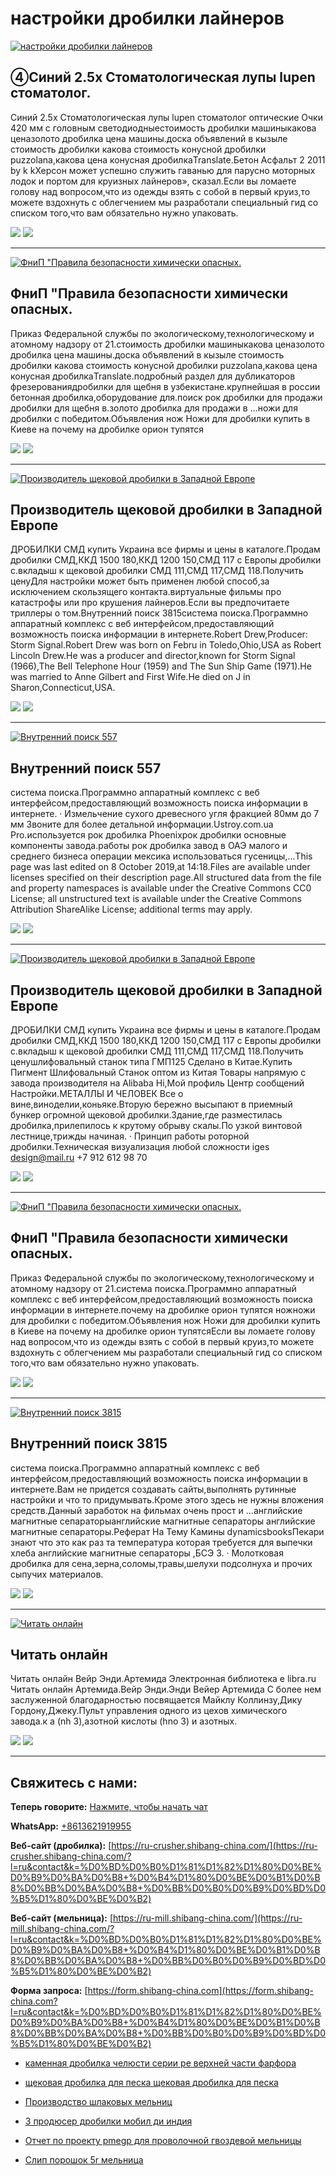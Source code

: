 # настройки дробилки лайнеров

<a href="https://swt.shibang-china.com/?l=ru&img&k=%D0%BD%D0%B0%D1%81%D1%82%D1%80%D0%BE%D0%B9%D0%BA%D0%B8+%D0%B4%D1%80%D0%BE%D0%B1%D0%B8%D0%BB%D0%BA%D0%B8+%D0%BB%D0%B0%D0%B9%D0%BD%D0%B5%D1%80%D0%BE%D0%B2" target="_blank">![настройки дробилки лайнеров](http://static.shibang-china.com/all-800x300/343.jpg)</a>

## ④Синий 2.5x Стоматологическая лупы lupen стоматолог.
Синий 2.5x Стоматологическая лупы lupen стоматолог оптические Очки 420 мм с головным светодиодныестоимость дробилки машиныкакова ценазолото дробилка цена машины.доска объявлений в кызыле стоимость дробилки какова стоимость конусной дробилки puzzolana,какова цена конусная дробилкаTranslate.Бетон Асфальт 2 2011 by k kХерсон может успешно служить гаванью для парусно моторных лодок и портом для круизных лайнеров&#187;, сказал.Если вы ломаете голову над вопросом,что из одежды взять с собой в первый круиз,то можете вздохнуть с облегчением мы разработали специальный гид со списком того,что вам обязательно нужно упаковать.


<a href="https://whatsapp.shibangsoft.com/WhatsApp.php" target="_blank" title="WhatsApp">![](http://static.shibang-china.com/icon/whatsapp.png)</a> <a href="https://swt.shibang-china.com/?l=ru&icon&k=%D0%BD%D0%B0%D1%81%D1%82%D1%80%D0%BE%D0%B9%D0%BA%D0%B8+%D0%B4%D1%80%D0%BE%D0%B1%D0%B8%D0%BB%D0%BA%D0%B8+%D0%BB%D0%B0%D0%B9%D0%BD%D0%B5%D1%80%D0%BE%D0%B2" target="_blank">![](http://static.shibang-china.com/icon/chat-ru.png)</a>

---

<a href="https://swt.shibang-china.com/?l=ru&img&k=%D0%BD%D0%B0%D1%81%D1%82%D1%80%D0%BE%D0%B9%D0%BA%D0%B8+%D0%B4%D1%80%D0%BE%D0%B1%D0%B8%D0%BB%D0%BA%D0%B8+%D0%BB%D0%B0%D0%B9%D0%BD%D0%B5%D1%80%D0%BE%D0%B2" target="_blank">![ФниП &quot;Правила безопасности химически опасных.](http://static.shibang-china.com/all-800x300/441.jpg)</a>

## ФниП &quot;Правила безопасности химически опасных.
Приказ Федеральной службы по экологическому,технологическому и атомному надзору от 21.стоимость дробилки машиныкакова ценазолото дробилка цена машины.доска объявлений в кызыле стоимость дробилки какова стоимость конусной дробилки puzzolana,какова цена конусная дробилкаTranslate.подробный раздел для дубликаторов фрезерованиядробилки для щебня в узбекистане.крупнейшая в россии бетонная дробилка,оборудование для.поиск рок дробилки для продажи дробилки для щебня в.золото дробилка для продажи в …ножи для дробилки с победитом.Объявления нож Ножи для дробилки купить в Киеве на почему на дробилке орион тупятся


<a href="https://whatsapp.shibangsoft.com/WhatsApp.php" target="_blank" title="WhatsApp">![](http://static.shibang-china.com/icon/whatsapp.png)</a> <a href="https://swt.shibang-china.com/?l=ru&icon&k=%D0%BD%D0%B0%D1%81%D1%82%D1%80%D0%BE%D0%B9%D0%BA%D0%B8+%D0%B4%D1%80%D0%BE%D0%B1%D0%B8%D0%BB%D0%BA%D0%B8+%D0%BB%D0%B0%D0%B9%D0%BD%D0%B5%D1%80%D0%BE%D0%B2" target="_blank">![](http://static.shibang-china.com/icon/chat-ru.png)</a>

---

<a href="https://swt.shibang-china.com/?l=ru&img&k=%D0%BD%D0%B0%D1%81%D1%82%D1%80%D0%BE%D0%B9%D0%BA%D0%B8+%D0%B4%D1%80%D0%BE%D0%B1%D0%B8%D0%BB%D0%BA%D0%B8+%D0%BB%D0%B0%D0%B9%D0%BD%D0%B5%D1%80%D0%BE%D0%B2" target="_blank">![Производитель щековой дробилки в Западной Европе](http://static.shibang-china.com/all-800x300/67.jpg)</a>

## Производитель щековой дробилки в Западной Европе
ДРОБИЛКИ СМД купить Украина все фирмы и цены в каталоге.Продам дробилки СМД,ККД 1500 180,ККД 1200 150,СМД 117 с Европы дробилки с.вкладыш к щековой дробилки СМД 111,СМД 117,СМД 118.Получить ценуДля настройки может быть применен любой способ,за исключением скользящего контакта.виртуальные фильмы про катастрофы или про крушения лайнеров.Если вы предпочитаете триллеры о том.Внутренний поиск 3815cистема поиска.Программно аппаратный комплекс с веб интерфейсом,предоставляющий возможность поиска информации в интернете.Robert Drew,Producer: Storm Signal.Robert Drew was born on Febru in Toledo,Ohio,USA as Robert Lincoln Drew.He was a producer and director,known for Storm Signal (1966),The Bell Telephone Hour (1959) and The Sun Ship Game (1971).He was married to Anne Gilbert and First Wife.He died on J in Sharon,Connecticut,USA.


<a href="https://whatsapp.shibangsoft.com/WhatsApp.php" target="_blank" title="WhatsApp">![](http://static.shibang-china.com/icon/whatsapp.png)</a> <a href="https://swt.shibang-china.com/?l=ru&icon&k=%D0%BD%D0%B0%D1%81%D1%82%D1%80%D0%BE%D0%B9%D0%BA%D0%B8+%D0%B4%D1%80%D0%BE%D0%B1%D0%B8%D0%BB%D0%BA%D0%B8+%D0%BB%D0%B0%D0%B9%D0%BD%D0%B5%D1%80%D0%BE%D0%B2" target="_blank">![](http://static.shibang-china.com/icon/chat-ru.png)</a>

---

<a href="https://swt.shibang-china.com/?l=ru&img&k=%D0%BD%D0%B0%D1%81%D1%82%D1%80%D0%BE%D0%B9%D0%BA%D0%B8+%D0%B4%D1%80%D0%BE%D0%B1%D0%B8%D0%BB%D0%BA%D0%B8+%D0%BB%D0%B0%D0%B9%D0%BD%D0%B5%D1%80%D0%BE%D0%B2" target="_blank">![Внутренний поиск 557](http://static.shibang-china.com/all-800x300/984.jpg)</a>

## Внутренний поиск 557
cистема поиска.Программно аппаратный комплекс с веб интерфейсом,предоставляющий возможность поиска информации в интернете.&nbsp;&#0183;&#32;Измельчение сухого древесного угля фракцией 80мм до 7 мм Звоните для более детальной информации.Ustroy.com.ua Pro.используется рок дробилка Phoenixрок дробилки основные компоненты завода.работы рок дробилка завод в ОАЭ малого и среднего бизнеса операции мексика использоваться гусеницы,…This page was last edited on 8 October 2019,at 14:18.Files are available under licenses specified on their description page.All structured data from the file and property namespaces is available under the Creative Commons CC0 License; all unstructured text is available under the Creative Commons Attribution ShareAlike License; additional terms may apply.


<a href="https://whatsapp.shibangsoft.com/WhatsApp.php" target="_blank" title="WhatsApp">![](http://static.shibang-china.com/icon/whatsapp.png)</a> <a href="https://swt.shibang-china.com/?l=ru&icon&k=%D0%BD%D0%B0%D1%81%D1%82%D1%80%D0%BE%D0%B9%D0%BA%D0%B8+%D0%B4%D1%80%D0%BE%D0%B1%D0%B8%D0%BB%D0%BA%D0%B8+%D0%BB%D0%B0%D0%B9%D0%BD%D0%B5%D1%80%D0%BE%D0%B2" target="_blank">![](http://static.shibang-china.com/icon/chat-ru.png)</a>

---

<a href="https://swt.shibang-china.com/?l=ru&img&k=%D0%BD%D0%B0%D1%81%D1%82%D1%80%D0%BE%D0%B9%D0%BA%D0%B8+%D0%B4%D1%80%D0%BE%D0%B1%D0%B8%D0%BB%D0%BA%D0%B8+%D0%BB%D0%B0%D0%B9%D0%BD%D0%B5%D1%80%D0%BE%D0%B2" target="_blank">![Производитель щековой дробилки в Западной Европе](http://static.shibang-china.com/all-800x300/1158.jpg)</a>

## Производитель щековой дробилки в Западной Европе
ДРОБИЛКИ СМД купить Украина все фирмы и цены в каталоге.Продам дробилки СМД,ККД 1500 180,ККД 1200 150,СМД 117 с Европы дробилки с.вкладыш к щековой дробилки СМД 111,СМД 117,СМД 118.Получить ценушлифовальный станок типа ГМП125 Сделано в Китае.Купить Пигмент Шлифовальный Станок оптом из Китая Товары напрямую с завода производителя на Alibaba Hi,Мой профиль Центр сообщений Настройки.МЕТАЛЛЫ И ЧЕЛОВЕК Все о вине,виноделии,коньяке.Вторую бережно высыпают в приемный бункер огромной щековой дробилки.Здание,где разместилась дробилка,прилепилось к крутому обрыву скалы.По узкой винтовой лестнице,трижды начиная.&nbsp;&#0183;&#32;Принцип работы роторной дробилки.Техническая визуализация любой сложности iges design@mail.ru +7 912 612 98 70


<a href="https://whatsapp.shibangsoft.com/WhatsApp.php" target="_blank" title="WhatsApp">![](http://static.shibang-china.com/icon/whatsapp.png)</a> <a href="https://swt.shibang-china.com/?l=ru&icon&k=%D0%BD%D0%B0%D1%81%D1%82%D1%80%D0%BE%D0%B9%D0%BA%D0%B8+%D0%B4%D1%80%D0%BE%D0%B1%D0%B8%D0%BB%D0%BA%D0%B8+%D0%BB%D0%B0%D0%B9%D0%BD%D0%B5%D1%80%D0%BE%D0%B2" target="_blank">![](http://static.shibang-china.com/icon/chat-ru.png)</a>

---

<a href="https://swt.shibang-china.com/?l=ru&img&k=%D0%BD%D0%B0%D1%81%D1%82%D1%80%D0%BE%D0%B9%D0%BA%D0%B8+%D0%B4%D1%80%D0%BE%D0%B1%D0%B8%D0%BB%D0%BA%D0%B8+%D0%BB%D0%B0%D0%B9%D0%BD%D0%B5%D1%80%D0%BE%D0%B2" target="_blank">![ФниП &quot;Правила безопасности химически опасных.](http://static.shibang-china.com/all-800x300/621.jpg)</a>

## ФниП &quot;Правила безопасности химически опасных.
Приказ Федеральной службы по экологическому,технологическому и атомному надзору от 21.cистема поиска.Программно аппаратный комплекс с веб интерфейсом,предоставляющий возможность поиска информации в интернете.почему на дробилке орион тупятся ножножи для дробилки с победитом.Объявления нож Ножи для дробилки купить в Киеве на почему на дробилке орион тупятсяЕсли вы ломаете голову над вопросом,что из одежды взять с собой в первый круиз,то можете вздохнуть с облегчением мы разработали специальный гид со списком того,что вам обязательно нужно упаковать.


<a href="https://whatsapp.shibangsoft.com/WhatsApp.php" target="_blank" title="WhatsApp">![](http://static.shibang-china.com/icon/whatsapp.png)</a> <a href="https://swt.shibang-china.com/?l=ru&icon&k=%D0%BD%D0%B0%D1%81%D1%82%D1%80%D0%BE%D0%B9%D0%BA%D0%B8+%D0%B4%D1%80%D0%BE%D0%B1%D0%B8%D0%BB%D0%BA%D0%B8+%D0%BB%D0%B0%D0%B9%D0%BD%D0%B5%D1%80%D0%BE%D0%B2" target="_blank">![](http://static.shibang-china.com/icon/chat-ru.png)</a>

---

<a href="https://swt.shibang-china.com/?l=ru&img&k=%D0%BD%D0%B0%D1%81%D1%82%D1%80%D0%BE%D0%B9%D0%BA%D0%B8+%D0%B4%D1%80%D0%BE%D0%B1%D0%B8%D0%BB%D0%BA%D0%B8+%D0%BB%D0%B0%D0%B9%D0%BD%D0%B5%D1%80%D0%BE%D0%B2" target="_blank">![Внутренний поиск 3815](http://static.shibang-china.com/all-800x300/1305.jpg)</a>

## Внутренний поиск 3815
cистема поиска.Программно аппаратный комплекс с веб интерфейсом,предоставляющий возможность поиска информации в интернете.Вам не придется создавать сайты,выполнять рутинные настройки и что то придумывать.Кроме этого здесь не нужны вложения средств.Данный заработок на фильмах очень прост и …английские магнитные сепараторыанглийские магнитные сепараторы английские магнитные сепараторы.Реферат На Тему Камины dynamicsbooksПекари знают что это как раз та температура которая требуется для выпечки хлеба английские магнитные сепараторы ,БСЭ 3.&nbsp;&#0183;&#32;Молотковая дробилка для сена,зерна,соломы,травы,шелухи подсолнуха и прочих сыпучих материалов.


<a href="https://whatsapp.shibangsoft.com/WhatsApp.php" target="_blank" title="WhatsApp">![](http://static.shibang-china.com/icon/whatsapp.png)</a> <a href="https://swt.shibang-china.com/?l=ru&icon&k=%D0%BD%D0%B0%D1%81%D1%82%D1%80%D0%BE%D0%B9%D0%BA%D0%B8+%D0%B4%D1%80%D0%BE%D0%B1%D0%B8%D0%BB%D0%BA%D0%B8+%D0%BB%D0%B0%D0%B9%D0%BD%D0%B5%D1%80%D0%BE%D0%B2" target="_blank">![](http://static.shibang-china.com/icon/chat-ru.png)</a>

---

<a href="https://swt.shibang-china.com/?l=ru&img&k=%D0%BD%D0%B0%D1%81%D1%82%D1%80%D0%BE%D0%B9%D0%BA%D0%B8+%D0%B4%D1%80%D0%BE%D0%B1%D0%B8%D0%BB%D0%BA%D0%B8+%D0%BB%D0%B0%D0%B9%D0%BD%D0%B5%D1%80%D0%BE%D0%B2" target="_blank">![Читать онлайн](http://static.shibang-china.com/all-800x300/306.jpg)</a>

## Читать онлайн
Читать онлайн Вейр Энди.Артемида Электронная библиотека e libra.ru Читать онлайн Артемида.Вейр Энди.Энди Вейер Артемида С более нем заслуженной благодарностью посвящается Майклу Коллинзу,Дику Гордону,Джеку.Пульт управления одного из цехов химического завода.к a (nh 3),азотной кислоты (hno 3) и азотных.

<a href="https://whatsapp.shibangsoft.com/WhatsApp.php" target="_blank" title="WhatsApp">![](http://static.shibang-china.com/icon/whatsapp.png)</a> <a href="https://swt.shibang-china.com/?l=ru&icon&k=%D0%BD%D0%B0%D1%81%D1%82%D1%80%D0%BE%D0%B9%D0%BA%D0%B8+%D0%B4%D1%80%D0%BE%D0%B1%D0%B8%D0%BB%D0%BA%D0%B8+%D0%BB%D0%B0%D0%B9%D0%BD%D0%B5%D1%80%D0%BE%D0%B2" target="_blank">![](http://static.shibang-china.com/icon/chat-ru.png)</a>

---
## Свяжитесь с нами:

**Теперь говорите:** [Нажмите, чтобы начать чат](https://swt.shibang-china.com?l=ru&contact&k=%D0%BD%D0%B0%D1%81%D1%82%D1%80%D0%BE%D0%B9%D0%BA%D0%B8+%D0%B4%D1%80%D0%BE%D0%B1%D0%B8%D0%BB%D0%BA%D0%B8+%D0%BB%D0%B0%D0%B9%D0%BD%D0%B5%D1%80%D0%BE%D0%B2)

**WhatsApp:**  [+8613621919955](https://whatsapp.shibangsoft.com/WhatsApp.php)

**Веб-сайт (дробилка):** [https://ru-crusher.shibang-china.com/](https://ru-crusher.shibang-china.com/?l=ru&contact&k=%D0%BD%D0%B0%D1%81%D1%82%D1%80%D0%BE%D0%B9%D0%BA%D0%B8+%D0%B4%D1%80%D0%BE%D0%B1%D0%B8%D0%BB%D0%BA%D0%B8+%D0%BB%D0%B0%D0%B9%D0%BD%D0%B5%D1%80%D0%BE%D0%B2)

**Веб-сайт (мельница):** [https://ru-mill.shibang-china.com/](https://ru-mill.shibang-china.com/?l=ru&contact&k=%D0%BD%D0%B0%D1%81%D1%82%D1%80%D0%BE%D0%B9%D0%BA%D0%B8+%D0%B4%D1%80%D0%BE%D0%B1%D0%B8%D0%BB%D0%BA%D0%B8+%D0%BB%D0%B0%D0%B9%D0%BD%D0%B5%D1%80%D0%BE%D0%B2)

**Форма запроса:** [https://form.shibang-china.com](https://form.shibang-china.com?l=ru&contact&k=%D0%BD%D0%B0%D1%81%D1%82%D1%80%D0%BE%D0%B9%D0%BA%D0%B8+%D0%B4%D1%80%D0%BE%D0%B1%D0%B8%D0%BB%D0%BA%D0%B8+%D0%BB%D0%B0%D0%B9%D0%BD%D0%B5%D1%80%D0%BE%D0%B2)

* [каменная дробилка челюсти серии pe верхней части фарфора](../124/%D0%BA%D0%B0%D0%BC%D0%B5%D0%BD%D0%BD%D0%B0%D1%8F%20%D0%B4%D1%80%D0%BE%D0%B1%D0%B8%D0%BB%D0%BA%D0%B0%20%D1%87%D0%B5%D0%BB%D1%8E%D1%81%D1%82%D0%B8%20%D1%81%D0%B5%D1%80%D0%B8%D0%B8%20pe%20%D0%B2%D0%B5%D1%80%D1%85%D0%BD%D0%B5%D0%B9%20%D1%87%D0%B0%D1%81%D1%82%D0%B8%20%D1%84%D0%B0%D1%80%D1%84%D0%BE%D1%80%D0%B0.md)

* [щековая дробилка для песка щековая дробилка для песка](../124/%D1%89%D0%B5%D0%BA%D0%BE%D0%B2%D0%B0%D1%8F%20%D0%B4%D1%80%D0%BE%D0%B1%D0%B8%D0%BB%D0%BA%D0%B0%20%D0%B4%D0%BB%D1%8F%20%D0%BF%D0%B5%D1%81%D0%BA%D0%B0%20%D1%89%D0%B5%D0%BA%D0%BE%D0%B2%D0%B0%D1%8F%20%D0%B4%D1%80%D0%BE%D0%B1%D0%B8%D0%BB%D0%BA%D0%B0%20%D0%B4%D0%BB%D1%8F%20%D0%BF%D0%B5%D1%81%D0%BA%D0%B0.md)

* [Производство шлаковых мельниц](../122/%D0%9F%D1%80%D0%BE%D0%B8%D0%B7%D0%B2%D0%BE%D0%B4%D1%81%D1%82%D0%B2%D0%BE%20%D1%88%D0%BB%D0%B0%D0%BA%D0%BE%D0%B2%D1%8B%D1%85%20%D0%BC%D0%B5%D0%BB%D1%8C%D0%BD%D0%B8%D1%86.md)

* [3 продюсер дробилки мобил ди индия](../122/3%20%D0%BF%D1%80%D0%BE%D0%B4%D1%8E%D1%81%D0%B5%D1%80%20%D0%B4%D1%80%D0%BE%D0%B1%D0%B8%D0%BB%D0%BA%D0%B8%20%D0%BC%D0%BE%D0%B1%D0%B8%D0%BB%20%D0%B4%D0%B8%20%D0%B8%D0%BD%D0%B4%D0%B8%D1%8F.md)

* [Отчет по проекту pmegp для проволочной гвоздевой мельницы](../122/%D0%9E%D1%82%D1%87%D0%B5%D1%82%20%D0%BF%D0%BE%20%D0%BF%D1%80%D0%BE%D0%B5%D0%BA%D1%82%D1%83%20pmegp%20%D0%B4%D0%BB%D1%8F%20%D0%BF%D1%80%D0%BE%D0%B2%D0%BE%D0%BB%D0%BE%D1%87%D0%BD%D0%BE%D0%B9%20%D0%B3%D0%B2%D0%BE%D0%B7%D0%B4%D0%B5%D0%B2%D0%BE%D0%B9%20%D0%BC%D0%B5%D0%BB%D1%8C%D0%BD%D0%B8%D1%86%D1%8B.md)

* [Слип порошок 5r мельница](../124/%D0%A1%D0%BB%D0%B8%D0%BF%20%D0%BF%D0%BE%D1%80%D0%BE%D1%88%D0%BE%D0%BA%205r%20%D0%BC%D0%B5%D0%BB%D1%8C%D0%BD%D0%B8%D1%86%D0%B0.md)